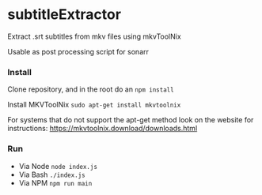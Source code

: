 # subtitleExtractor
Extract .srt subtitles from mkv files using mkvToolNix

Usable as post processing script for sonarr

### Install
Clone repository, and in the root do an `npm install`

Install MKVToolNix `sudo apt-get install mkvtoolnix` 

For systems that do not support the apt-get method look on the website for instructions: https://mkvtoolnix.download/downloads.html


### Run
- Via Node `node index.js`
- Via Bash `./index.js`
- Via NPM `npm run main`
